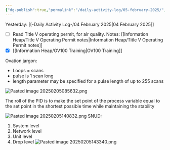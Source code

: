 ```yaml
---
{"dg-publish":true,"permalink":"/daily-activity-log/05-february-2025/","noteIcon":"","created":"2025-02-05T07:22:11.386-06:00"}
---
```


Yesterday: [[-Daily Activity Log-/04 February 2025\|04 February 2025]]
- [ ] Read Title V operating permit, for air quality. Notes: [[Information Heap/Title V Operating Permit notes\|Information Heap/Title V Operating Permit notes]]
- [x] [[Information Heap/OV100 Training\|OV100 Training]]

Ovation jargon:
- Loops = scans
- pulse is 1 scan long
- length parameter may be specified for a pulse length of up to 255 scans


![Pasted image 20250205085632.png](/img/user/Pasted%20image%2020250205085632.png)



The roll of the PID is to make the set point of the process variable equal to the set point in the shortest possible time while maintaining the stability

![Pasted image 20250205140832.png](/img/user/Pasted%20image%2020250205140832.png)
SNUD:
1. System level
2. Network level
3. Unit level
4. Drop level
![Pasted image 20250205143340.png](/img/user/Pasted%20image%2020250205143340.png)